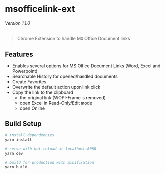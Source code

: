 # msofficelink-ext
###### _Version 1.1.0_

> Chrome Extension to handle MS Office Document links

## Features

- Enables several options for MS Office Document Links (Word, Excel and Powerpoint)
- Searchable History for opened/handled documents
- Create Favorites
- Overwrite the default action upon link click
- Copy the link to the clipboard
  - the original link (WOPI-Frame is removed)
  - open Excel in Read-Only/Edit mode
  - open Online

## Build Setup

``` bash
# install dependencies
yarn install

# serve with hot reload at localhost:8080
yarn dev

# build for production with minification
yarn build

```
